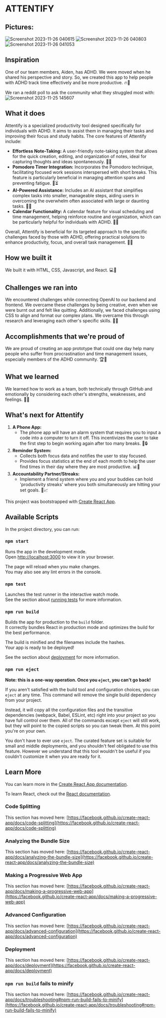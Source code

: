 # ATTENTIFY


## Pictures:
![Screenshot 2023-11-26 040615](https://github.com/bowenlin1101/attentify/assets/94808336/70b6076f-6e04-4190-a96c-1255cc4fecd7)
![Screenshot 2023-11-26 040803](https://github.com/bowenlin1101/attentify/assets/94808336/953836a4-9196-4351-a186-7e66da88979a)
![Screenshot 2023-11-26 041053](https://github.com/bowenlin1101/attentify/assets/94808336/7207e5bd-f2e9-42b3-9182-e3e4d19c202f)


## Inspiration
One of our team members, Aiden, has ADHD. We were moved when he shared his perspective and story. So, we created this app to help people with ADHD track time effectively and be more productive. 🔥🌟

We ran a reddit poll to ask the community what they struggled most with:
![Screenshot 2023-11-25 145607](https://github.com/bowenlin1101/attentify/assets/94808336/5d8469ca-f669-452a-9c6a-62c224ec7118)

## What it does
Attentify is a specialized productivity tool designed specifically for individuals with ADHD. It aims to assist them in managing their tasks and improving their focus and study habits. The core features of Attentify include:

- **Effortless Note-Taking:** A user-friendly note-taking system that allows for the quick creation, editing, and organization of notes, ideal for capturing thoughts and ideas spontaneously. 📝🎨
- **Pomodoro Timer Integration:** Incorporates the Pomodoro technique, facilitating focused work sessions interspersed with short breaks. This feature is particularly beneficial in managing attention spans and preventing fatigue. 🍅⏳
- **AI-Powered Assistance:** Includes an AI assistant that simplifies complex tasks into smaller, manageable steps, aiding users in overcoming the overwhelm often associated with large or daunting tasks. 🤖🚀
- **Calendar Functionality:** A calendar feature for visual scheduling and time management, helping reinforce routine and organization, which can be particularly helpful for individuals with ADHD. 📅🌈

Overall, Attentify is beneficial for its targeted approach to the specific challenges faced by those with ADHD, offering practical solutions to enhance productivity, focus, and overall task management. 🚀✨

## How we built it
We built it with HTML, CSS, Javascript, and React. 💻🔧

## Challenges we ran into
We encountered challenges while connecting OpenAI to our backend and frontend. We overcame these challenges by being creative, even when we were burnt out and felt like quitting. Additionally, we faced challenges using CSS to align and format our complex plans. We overcame this through research and leveraging each other's specific skills. 🤔💡

## Accomplishments that we're proud of
We are proud of creating an app prototype that could one day help many people who suffer from procrastination and time management issues, especially members of the ADHD community. 🏆🎉

## What we learned
We learned how to work as a team, both technically through GitHub and emotionally by considering each other's strengths, weaknesses, and feelings. 🤝🧠

## What's next for Attentify
1. **A Phone App:**
   - The phone app will have an alarm system that requires you to input a code into a computer to turn it off. This incentivizes the user to take the first step to begin working again after too many breaks. 📱🔒
2. **Reminder System:**
   - Collects both focus data and notifies the user to stay focused.
   - Provides focus statistics at the end of each month to help the user find times in their day where they are most productive. 📊🔔
3. **Accountability Partner/Streaks:**
   - Implement a friend system where you and your buddies can hold 'productivity streaks' where you both simultaneously are hitting your set goals. 👫📈



This project was bootstrapped with [Create React App](https://github.com/facebook/create-react-app).

## Available Scripts

In the project directory, you can run:

### `npm start`

Runs the app in the development mode.\
Open [http://localhost:3000](http://localhost:3000) to view it in your browser.

The page will reload when you make changes.\
You may also see any lint errors in the console.

### `npm test`

Launches the test runner in the interactive watch mode.\
See the section about [running tests](https://facebook.github.io/create-react-app/docs/running-tests) for more information.

### `npm run build`

Builds the app for production to the `build` folder.\
It correctly bundles React in production mode and optimizes the build for the best performance.

The build is minified and the filenames include the hashes.\
Your app is ready to be deployed!

See the section about [deployment](https://facebook.github.io/create-react-app/docs/deployment) for more information.

### `npm run eject`

**Note: this is a one-way operation. Once you `eject`, you can't go back!**

If you aren't satisfied with the build tool and configuration choices, you can `eject` at any time. This command will remove the single build dependency from your project.

Instead, it will copy all the configuration files and the transitive dependencies (webpack, Babel, ESLint, etc) right into your project so you have full control over them. All of the commands except `eject` will still work, but they will point to the copied scripts so you can tweak them. At this point you're on your own.

You don't have to ever use `eject`. The curated feature set is suitable for small and middle deployments, and you shouldn't feel obligated to use this feature. However we understand that this tool wouldn't be useful if you couldn't customize it when you are ready for it.

## Learn More

You can learn more in the [Create React App documentation](https://facebook.github.io/create-react-app/docs/getting-started).

To learn React, check out the [React documentation](https://reactjs.org/).

### Code Splitting

This section has moved here: [https://facebook.github.io/create-react-app/docs/code-splitting](https://facebook.github.io/create-react-app/docs/code-splitting)

### Analyzing the Bundle Size

This section has moved here: [https://facebook.github.io/create-react-app/docs/analyzing-the-bundle-size](https://facebook.github.io/create-react-app/docs/analyzing-the-bundle-size)

### Making a Progressive Web App

This section has moved here: [https://facebook.github.io/create-react-app/docs/making-a-progressive-web-app](https://facebook.github.io/create-react-app/docs/making-a-progressive-web-app)

### Advanced Configuration

This section has moved here: [https://facebook.github.io/create-react-app/docs/advanced-configuration](https://facebook.github.io/create-react-app/docs/advanced-configuration)

### Deployment

This section has moved here: [https://facebook.github.io/create-react-app/docs/deployment](https://facebook.github.io/create-react-app/docs/deployment)

### `npm run build` fails to minify

This section has moved here: [https://facebook.github.io/create-react-app/docs/troubleshooting#npm-run-build-fails-to-minify](https://facebook.github.io/create-react-app/docs/troubleshooting#npm-run-build-fails-to-minify)
